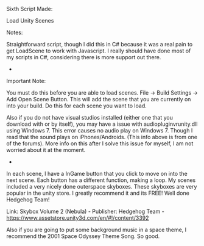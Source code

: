 Sixth Script Made:

Load Unity Scenes

Notes:
	
Straightforward script, though I did this in C# because it was a real pain to get LoadScene to work with Javascript. I really should have done most of my scripts in C#, considering there is more support out there.
	
-

Important Note: 

You must do this before you are able to load scenes. File -> Build Settings -> Add Open Scene Button. This will add the scene that you are currently on into your build. Do this for each scene you want to load.
			
Also if you do not have visual studios installed (either one that you download with or by itself), you may have a issue with audiopluginvrunity.dll using Windows 7. This error causes no audio play on Windows 7. Though I read that the sound plays on iPhones/Androids. (This info above is from one of the forums). More info on this after I solve this issue for myself, I am not worried about it at the moment. 

-
		
In each scene, I have a InGame button that you click to move on into the next scene. Each button has a different function, making a loop. My scenes included a very nicely done outerspace skyboxes. These skyboxes are very popular in the unity store. I greatly recommend it and its FREE! Well done Hedgehog Team!

Link: Skybox Volume 2 (Nebula) - Publisher: Hedgehog Team - https://www.assetstore.unity3d.com/en/#!/content/3392
		
Also if you are going to put some background music in a space theme, I recommend the 2001 Space Odyssey Theme Song. So good.
